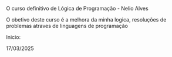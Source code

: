 
O curso definitivo de Lógica de Programação - Nelio Alves

O obetivo deste curso é a melhora da minha logica, resoluções de problemas atraves de linguagens de programação 

Inicio: 

17/03/2025
